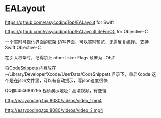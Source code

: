 # EALayout

https://github.com/easycodingTop/EALayout    for Swift

https://github.com/easycodingTop/EALayoutLiteForOC for Objective-C

一个实时可视化界面的框架 边写界面，可以实时预览，无需反复编译。 支持 Swift Objective-C

在引入框架时，记得加上  other linker Flags 设置为  -ObjC

将CodeSnippets 内容放在 ~/Library/Developer/Xcode/UserData/CodeSnippets 目录下，重启Xcode 这个是在json文件里，可以有自动提示，写json速度很快

QQ群:454686295 视频演示地址：高清视频，有些慢 

http://easycoding.top:8080/videos/video_1.mp4 

http://easycoding.top:8080/videos/video_2.mp4
